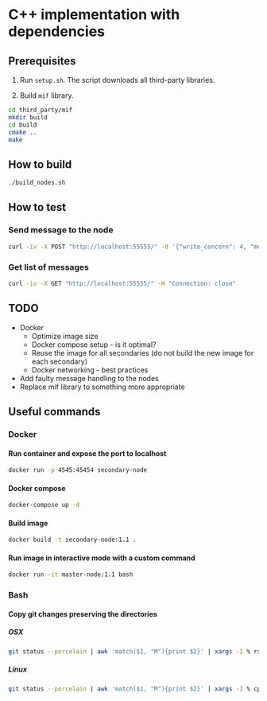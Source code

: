 # C++ implementation with dependencies

## Prerequisites

1. Run `setup.sh`. The script downloads all third-party libraries.

2. Build `mif` library.

```bash
cd third_party/mif
mkdir build
cd build
cmake ..
make
```

## How to build

```bash
./build_nodes.sh
```

## How to test

### Send message to the node

```bash
curl -iv -X POST "http://localhost:55555/" -d '{"write_concern": 4, "message": "my cool text message"}' -H "Connection: close"
```

### Get list of messages

```bash
curl -iv -X GET "http://localhost:55555/" -H "Connection: close"
```

## TODO

- Docker
  - Optimize image size
  - Docker compose setup - is it optimal?
  - Reuse the image for all secondaries (do not build the new image for each secondary)
  - Docker networking - best practices
- Add faulty message handling to the nodes
- Replace mif library to something more appropriate

## Useful commands

### Docker

#### Run container and expose the port to localhost

```bash
docker run -p 4545:45454 secondary-node
```

#### Docker compose

```bash
docker-compose up -d
```

#### Build image

```bash
docker build -t secondary-node:1.1 .
```

#### Run image in interactive mode with a custom command

```bash
docker run -it master-node:1.1 bash
```

### Bash

#### Copy git changes preserving the directories

##### OSX

```bash
git status --porcelain | awk 'match($1, "M"){print $2}' | xargs -I % rsync -R % 
```

##### Linux

```bash
git status --porcelain | awk 'match($1, "M"){print $2}' | xargs -I % cp --parents % target/
```

